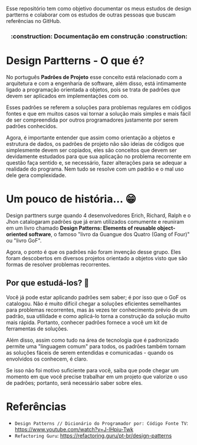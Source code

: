 Esse repositório tem como objetivo documentar os meus estudos de design partterns e colaborar com os estudos de outras pessoas que buscam referências no GitHub.

<h3 Align = "center"> 
    :construction:  Documentação em construção  :construction:
</h3>

# Design Partterns - O que é?
No português **Padrões de Projeto** esse conceito está relacionado com a arquitetura e com a engenharia de software, além disso, está intimamente ligado a programação orientada a objetos, pois se trata de padrões que devem ser aplicados em implementações com oo.

Esses padrões se referem a soluções para problemas regulares em códigos fontes e que em muitos casos vai tornar a solução mais simples e mais fácil de ser compreendida por outros programadores justamente por serem padrões conhecidos.

Agora, é importante entender que assim como orientação a objetos e estrutura de dados, os padrões de projeto não são ideias de códigos que simplesmente devem ser copiados, eles são conceitos que devem ser devidamente estudados para que sua aplicação no problema recorrente em questão faça sentido e, se necessário, fazer alterações para se adequar a realidade do programa. Nem tudo se resolve com um padrão e o mal uso dele gera complexidade.

# Um pouco de história... :grin:
Design parttners surge quando 4 desenvolvedores Erich, Richard, Ralph e o Jhon catalogaram padrões que já eram utilizados comumente e reuniram em um livro chamado **Design Patterns: Elements of reusable object-oriented software**, o famoso "livro da Guangue dos Quatro (Gang of Four)" ou "livro GoF".

Agora, o ponto é que os padrões não foram invenção desse grupo. Eles foram descobertos em diversos projetos orientado a objetos visto que são formas de resolver problemas recorrentes.

## Por que estudá-los? :thinking:
Você já pode estar aplicando padrões sem saber; é por isso que o GoF os catalogou. Não é muito difícil chegar a soluções eficientes semelhantes para problemas recorrentes, mas às vezes ter conhecimento prévio de um padrão, sua utilidade e como aplicá-lo torna a construção da solução muito mais rápida. Portanto, conhecer padrões fornece a você um kit de ferramentas de soluções.

Além disso, assim como tudo na área de tecnologia que é padronizado permite uma "linguagem comum" para todos, os padrões também tornam as soluções fáceis de serem entendidas e comunicadas - quando os envolvidos os conhecem, é claro.

Se isso não foi motivo suficiente para você, saiba que pode chegar um momento em que você precise trabalhar em um projeto que valorize o uso de padrões; portanto, será necessário saber sobre eles.

# Referências
- `Design Patterns // Dicionário do Programador por: Código Fonte TV`: https://www.youtube.com/watch?v=J-lHpiu-Twk
- `Refactoring Guru`: https://refactoring.guru/pt-br/design-patterns